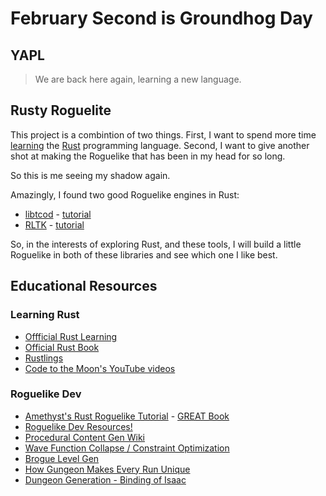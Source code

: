 # February Second is Groundhog Day

## YAPL

> We are back here again, learning a new language.


## Rusty Roguelite

This project is a combintion of two things. First, I want to spend more time
[learning](https://www.rust-lang.org/learn/) the [Rust](https://doc.rust-lang.org/book/title-page.html)
programming language. Second, I want to give another shot at making the Roguelike that has been in my
head for so long.

So this is me seeing my shadow again.

Amazingly, I found two good Roguelike engines in Rust:

* [libtcod](https://github.com/libtcod/libtcod) - [tutorial](https://tomassedovic.github.io/roguelike-tutorial/)
* [RLTK](https://github.com/amethyst/bracket-lib) - [tutorial](https://github.com/amethyst/rustrogueliketutorial)

So, in the interests of exploring Rust, and these tools, I will build a little Roguelike in both of these
libraries and see which one I like best.


## Educational Resources

### Learning Rust

* [Offficial Rust Learning](https://www.rust-lang.org/learn/)
* [Official Rust Book](https://doc.rust-lang.org/book/title-page.html)
* [Rustlings](https://github.com/rust-lang/rustlings)
* [Code to the Moon's YouTube videos](https://www.youtube.com/watch?v=EqV5wKD233c&list=PL2q9pua8FpiUiCv6KmWWhR5Bh8GfElo98)


### Roguelike Dev

* [Amethyst's Rust Roguelike Tutorial](https://github.com/amethyst/rustrogueliketutorial) - [GREAT Book](https://bfnightly.bracketproductions.com/chapter_0.html)
* [Roguelike Dev Resources!](https://github.com/marukrap/RoguelikeDevResources)
* [Procedural Content Gen Wiki](http://pcg.wikidot.com/category-pcg-algorithms)
* [Wave Function Collapse / Constraint Optimization](https://bfnightly.bracketproductions.com/chapter_33.html)
* [Brogue Level Gen](https://www.rockpapershotgun.com/how-do-roguelikes-generate-levels)
* [How Gungeon Makes Every Run Unique](https://www.cbr.com/enter-the-gungeon-variety-indie-roguelike/)
* [Dungeon Generation - Binding of Isaac](https://www.boristhebrave.com/2020/09/12/dungeon-generation-in-binding-of-isaac/)

